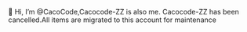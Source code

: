 👋 Hi, I’m @CacoCode,Cacocode-ZZ is also me. Cacocode-ZZ has been cancelled.All items are migrated to this account for maintenance

<!---
CacoCode/CacoCode is a ✨ special ✨ repository because its `README.md` (this file) appears on your GitHub profile.
You can click the Preview link to take a look at your changes.
--->
